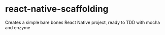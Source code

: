 # react-native-scaffolding
Creates a simple bare bones React Native project, ready to TDD with mocha and enzyme
